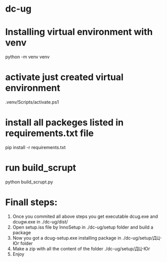 # dc-ug

# Installing virtual environment with venv
python -m venv venv

# activate just created virtual environment
.venv/Scripts/activate.ps1

# install all packeges listed in requirements.txt file
pip install -r requirements.txt

# run build_scrupt 
python build_scrupt.py

# Finall steps:
1. Once you commited all above steps you get executable dcug.exe and dcugw.exe in ./dc-ug/dist/
2. Open setup.iss file by InnoSetup in ./dc-ug/setup folder and build a package
3. Now you got a dcug-setup.exe installing package in ./dc-ug/setup/ДЦ-Юг folder
4. Make a zip with all the content of the folder ./dc-ug/setup/ДЦ-Юг
5. Enjoy

